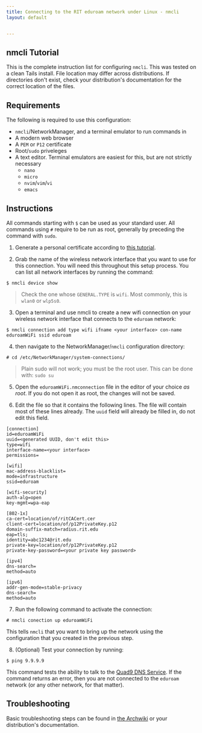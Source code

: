 ```yaml
---
title: Connecting to the RIT eduroam network under Linux - nmcli
layout: default


---
```

## nmcli Tutorial

This is the complete instruction list for configuring `nmcli`. This was tested on a clean Tails install. File location may differ across distributions. If directories don't exist, check your distribution's documentation for the correct location of the files.

## Requirements
The following is required to use this configuration:
- `nmcli`/NetworkManager, and a terminal emulator to run commands in
- A modern web browser
- A `PEM` or `P12` certificate 
- Root/`sudo` priveleges
- A text editor. Terminal emulators are easiest for this, but are not strictly necessary
    - `nano`
    - `micro`
    - `nvim`/`vim`/`vi`
    - `emacs`

## Instructions

All commands starting with `$` can be used as your standard user. All commands using `#` require to be run as root, generally by preceding the command with `sudo`.

1. Generate a personal certificate according to [this tutorial](/certificates.md).

2. Grab the name of the wireless network interface  that you want to use for this connection. You will need this throughout this setup process. You can list all network interfaces by running the command:
```
$ nmcli device show
```
>Check the one whose `GENERAL.TYPE` is `wifi`. Most commonly, this is `wlan0` or `wlp5s0`.
3. Open a terminal and use nmcli to create a new wifi connection on your wireless network interface that connects to the `eduroam` network:
```
$ nmcli connection add type wifi ifname <your interface> con-name eduroamWiFi ssid eduroam
```
4. then navigate to the NetworkManager/`nmcli` configuration directory:
```
# cd /etc/NetworkManager/system-connections/
```
>Plain sudo will not work; you must be the root user. This can be done with: `sudo su`
5. Open the `eduroamWiFi.nmconnection` file in the editor of your choice *as root*. If you do not open it as root, the changes will not be saved.

6. Edit the file so that it contains the following lines. The file will contain most of these lines already. The `uuid` field will already be filled in, do not edit this field.
```
[connection]
id=eduroamWiFi
uuid=<generated UUID, don't edit this>
type=wifi
interface-name=<your interface>
permissions=

[wifi]
mac-address-blacklist=
mode=infrastructure
ssid=eduroam

[wifi-security]
auth-alg=open
key-mgmt=wpa-eap

[802-1x]
ca-cert=location/of/ritCACert.cer
client-cert=location/of/p12PrivateKey.p12
domain-suffix-match=radius.rit.edu
eap=tls;
identity=abc1234@rit.edu
private-key=location/of/p12PrivateKey.p12
private-key-password=<your private key password>

[ipv4]
dns-search=
method=auto

[ipv6]
addr-gen-mode=stable-privacy
dns-search=
method=auto
```

7. Run the following command to activate the connection:
```
# nmcli conection up eduroamWiFi
```
This tells `nmcli` that you want to bring up the network using the configuration that you created in the previous step.

8. (Optional) Test your connection by running:
```
$ ping 9.9.9.9
```
This command tests the ability to talk to the [Quad9 DNS Service](https://www.quad9.net/). If the command returns an error, then you are not connected to the `eduroam` network (or any other network, for that matter).

## Troubleshooting

Basic troubleshooting steps can be found in [the Archwiki](https://wiki.archlinux.org/title/NetworkManager#Troubleshooting) or your distribution's documentation.
